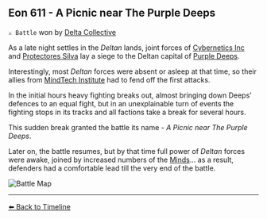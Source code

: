 ## Eon 611 - A Picnic near The Purple Deeps

`⚔️ Battle` won by [Delta Collective](https://zeithalt.github.io/r/delta_collective.html)

As a late night settles in the _Deltan_ lands, joint forces of [Cybernetics Inc](https://zeithalt.github.io/r/cybernetics_inc.html) and [Protectores Silva](https://zeithalt.github.io/r/protectores_silva.html) lay a siege to the Deltan capital of [Purple Deeps](https://zeithalt.github.io/r/purple_deeps.html).

Interestingly, most _Deltan_ forces were absent or asleep at that time, so their allies from [MindTech Institute](https://zeithalt.github.io/r/mindtech_institute.html) had to fend off the first attacks.

In the initial hours heavy fighting breaks out, almost bringing down Deeps’ defences to an equal fight, but in an unexplainable turn of events the fighting stops in its tracks and all factions take a break for several hours.

This sudden break granted the battle its name - _A Picnic near The Purple Deeps_.

Later on, the battle resumes, but by that time full power of _Deltan_ forces were awake, joined by increased numbers of the [Minds](https://zeithalt.github.io/r/minds.html)… as a result, defenders had a comfortable lead till the very end of the battle.

![Battle Map](https://zeithalt.github.io/t/m/eon0611.png)



----------
[⬅️ Back to Timeline](https://zeithalt.github.io/t/#eon0611)